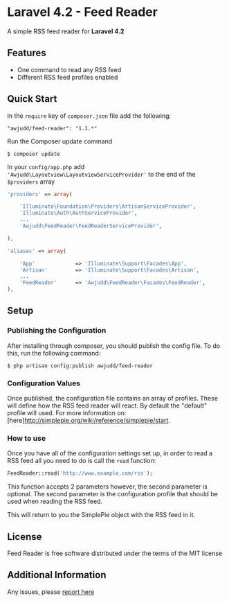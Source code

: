Laravel 4.2 - Feed Reader
===============

A simple RSS feed reader for **Laravel 4.2**

## Features

 * One command to read any RSS feed
 * Different RSS feed profiles enabled

## Quick Start

In the `require` key of `composer.json` file add the following:

```
"awjudd/feed-reader": "1.1.*"
```

Run the Composer update command

```
$ composer update
```

In your `config/app.php` add `'Awjudd\Layoutview\LayoutviewServiceProvider'` to the end of the `$providers` array

```php
'providers' => array(

    'Illuminate\Foundation\Providers\ArtisanServiceProvider',
    'Illuminate\Auth\AuthServiceProvider',
    ...
    'Awjudd\FeedReader\FeedReaderServiceProvider',

),

'aliases' => array(

    'App'             => 'Illuminate\Support\Facades\App',
    'Artisan'         => 'Illuminate\Support\Facades\Artisan',
    ...
    'FeedReader'      => 'Awjudd\FeedReader\Facades\FeedReader',
),
```

## Setup

### Publishing the Configuration

After installing through composer, you should publish the config file.  To do this, run the following command:

```
$ php artisan config:publish awjudd/feed-reader
```

### Configuration Values

Once published, the configuration file contains an array of profiles.  These will define how the RSS feed reader will react.  By default the "default" profile will used.  For more information on: [here]http://simplepie.org/wiki/reference/simplepie/start.

### How to use

Once you have all of the configuration settings set up, in order to read a RSS feed all you need to do is call the `read` function:

```php
FeedReader::read('http://www.example.com/rss');
```

This function accepts 2 parameters however, the second parameter is optional.  The second parameter is the configuration profile that should be used when reading the RSS feed.

This will return to you the SimplePie object with the RSS feed in it.

## License

Feed Reader is free software distributed under the terms of the MIT license

## Additional Information

Any issues, please [report here](https://github.com/awjudd/l4-feed-reader/issues)